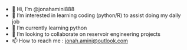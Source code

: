 - 👋 Hi, I’m @jonahamini888
- 👀 I’m interested in learning coding (python/R) to assist doing my daily job
- 🌱 I’m currently learning python
- 💞️ I’m looking to collaborate on reservoir engineering projects
- 📫 How to reach me : jonah.amini@outlook.com

<!---
jonahamini888/jonahamini888 is a ✨ special ✨ repository because its `README.md` (this file) appears on your GitHub profile.
You can click the Preview link to take a look at your changes.
--->

